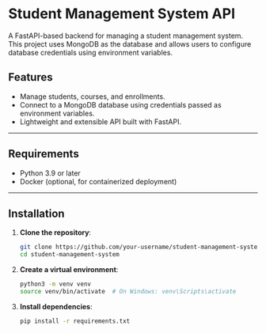 # Student Management System API

A FastAPI-based backend for managing a student management system. This project uses MongoDB as the database and allows users to configure database credentials using environment variables.

## Features

- Manage students, courses, and enrollments.
- Connect to a MongoDB database using credentials passed as environment variables.
- Lightweight and extensible API built with FastAPI.

---

## Requirements

- Python 3.9 or later
- Docker (optional, for containerized deployment)

---

## Installation

1. **Clone the repository**:
   ```bash
   git clone https://github.com/your-username/student-management-system.git
   cd student-management-system
    ```

2. **Create a virtual environment**:
   ```bash
   python3 -m venv venv
   source venv/bin/activate  # On Windows: venv\Scripts\activate
   ```
3. **Install dependencies**:
   ```bash
   pip install -r requirements.txt
   ```
